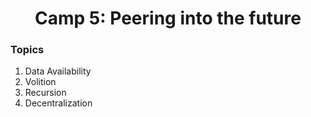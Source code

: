 <h1 align="center">Camp 5: Peering into the future</h1>

### Topics

<ol>
    <li><a>Data Availability</a></a>
    <li><a>Volition</a></a>
    <li><a>Recursion</a></a>
    <li><a>Decentralization</a></a>
</ol>
